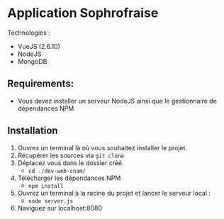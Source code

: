 # Application Sophrofraise

Technologies :
- VueJS (2.6.10)
- NodeJS
- MongoDB

## Requirements:
- Vous devez installer un serveur NodeJS ainsi que le gestionnaire de dépendances NPM

## Installation

1. Ouvrez un terminal là où vous souhaitez installer le projet
2. Récupérer les sources via `git clone`
3. Déplacez vous dans le dossier créé.
    * `cd ./dev-web-cnam/`
4. Télécharger les dépendances NPM 
    * `npm install`
5. Ouvrez un terminal à la racine du projet et lancer le serveur local : 
    * `node server.js`
6. Naviguez sur localhost:8080